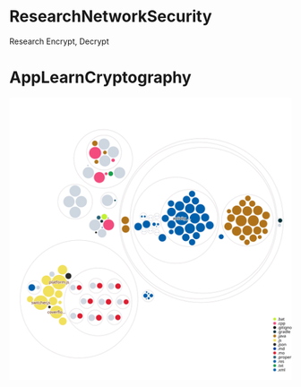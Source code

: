 # ResearchNetworkSecurity
Research Encrypt, Decrypt
# AppLearnCryptography
![Visualization of the codebase](./diagram.svg)

